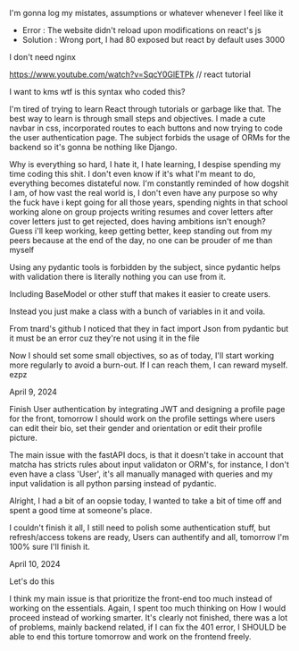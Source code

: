 I'm gonna log my mistates, assumptions or whatever whenever I feel like it

- Error : The website didn't reload upon modifications on react's js
- Solution : Wrong port, I had 80 exposed but react by default uses 3000

I don't need nginx

https://www.youtube.com/watch?v=SqcY0GlETPk // react tutorial

I want to kms wtf is this syntax who coded this?

I'm tired of trying to learn React through tutorials or garbage like that.
The best way to learn is through small steps and objectives. I made a cute navbar in css,
incorporated routes to each buttons and now trying to code the user authentication page.
The subject forbids the usage of ORMs for the backend so it's gonna be nothing like Django.

Why is everything so hard, I hate it, I hate learning, I despise spending my time coding this shit.
I don't even know if it's what I'm meant to do, everything becomes distateful now.
I'm constantly reminded of how dogshit I am, of how vast the real world is, I don't even have any purpose
so why the fuck have i kept going for all those years, spending nights in that school working alone on group projects writing resumes and cover letters after cover letters just to get rejected, does having ambitions isn't enough?
Guess i'll keep working, keep getting better, keep standing out from my peers because at the end of the day, no one can be prouder of me than myself

Using any pydantic tools is forbidden by the subject, since pydantic helps with validation there is literally nothing you can use from it.

Including BaseModel or other stuff that makes it easier to create users.

Instead you just make a class with a bunch of variables in it and voila.

From tnard's github I noticed that they in fact import Json from pydantic but it must be an error cuz they're not using it in the file

Now I should set some small objectives, so as of today, I'll start working more regularly to avoid a burn-out.
If I can reach them, I can reward myself. ezpz

April 9, 2024

Finish User authentication by integrating JWT and designing a profile page for the front,
tomorrow I should work on the profile settings where users can edit their bio,
set their gender and orientation or edit their profile picture.

The main issue with the fastAPI docs, is that it doesn't take in account that matcha has stricts rules about input validaton or ORM's, for instance, I don't even have a class 'User', it's all manually managed with queries and my input validation is all python parsing instead of pydantic.

Alright, I had a bit of an oopsie today, I wanted to take a bit of time off and spent a good time at someone's place.

I couldn't finish it all, I still need to polish some authentication stuff, but refresh/access tokens are ready,
Users can authentify and all, tomorrow I'm 100% sure I'll finish it.

April 10, 2024

Let's do this

I think my main issue is that prioritize the front-end too much instead of working on the essentials.
Again, I spent too much thinking on How I would proceed instead of working smarter.
It's clearly not finished, there was a lot of problems, mainly backend related, if I can fix the 401 error, I SHOULD be able to end this torture tomorrow and work on the frontend freely.